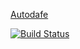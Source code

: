 [Autodafe](http://autodafe.ws/)

[![Build Status](https://travis-ci.org/jifeon/autodafe.png?branch=1.x)](https://travis-ci.org/jifeon/autodafe)